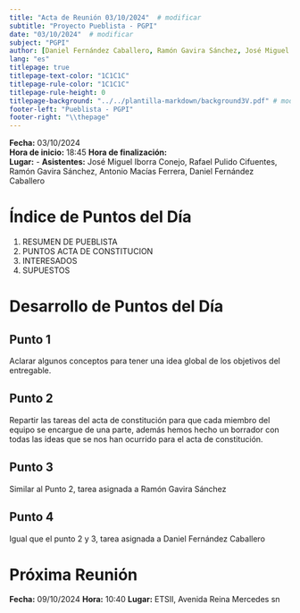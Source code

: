 ```yaml
---
title: "Acta de Reunión 03/10/2024"  # modificar
subtitle: "Proyecto Pueblista - PGPI"
date: "03/10/2024"  # modificar
subject: "PGPI"
author: [Daniel Fernández Caballero, Ramón Gavira Sánchez, José Miguel Iborra Conejo, Antonio Macías Ferrera, Rafael Pulido Cifuentes]
lang: "es"
titlepage: true
titlepage-text-color: "1C1C1C"
titlepage-rule-color: "1C1C1C"
titlepage-rule-height: 0
titlepage-background: "../../plantilla-markdown/background3V.pdf" # modificar si el doc es horizontal
footer-left: "Pueblista - PGPI"
footer-right: "\\thepage"
---
```




**Fecha:** 03/10/2024  
**Hora de inicio:** 18:45
**Hora de finalización:**  
**Lugar:**  -
**Asistentes:**  José Miguel Iborra Conejo, Rafael Pulido Cifuentes, Ramón Gavira Sánchez, Antonio Macías Ferrera, Daniel Fernández Caballero

# Índice de Puntos del Día
1. RESUMEN DE PUEBLISTA
2. PUNTOS ACTA DE CONSTITUCION
3. INTERESADOS
4. SUPUESTOS

# Desarrollo de Puntos del Día

## Punto 1

Aclarar algunos conceptos para tener una idea global de los objetivos del entregable.

## Punto 2

Repartir las tareas del acta de constitución para que cada miembro del equipo se encargue de una parte, además hemos hecho un borrador con todas las ideas que se nos han ocurrido para el acta de constitución.

## Punto 3

Similar al Punto 2, tarea asignada a Ramón Gavira Sánchez

## Punto 4

Igual que el punto 2 y 3, tarea asignada a Daniel Fernández Caballero

# Próxima Reunión
**Fecha:** 09/10/2024 
**Hora:** 10:40
**Lugar:** ETSII, Avenida Reina Mercedes sn
